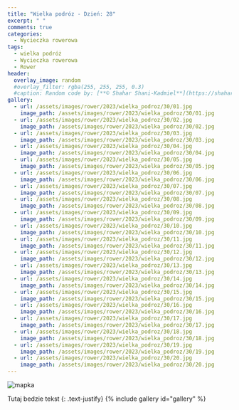 ```yaml
---
title: "Wielka podróz - Dzień: 28"
excerpt: " "
comments: true
categories:
  - Wycieczka rowerowa
tags:
  - wielka podróż
  - Wycieczka rowerowa
  - Rower
header:
  overlay_image: random
  #overlay_filter: rgba(255, 255, 255, 0.3)
  #caption: Random code by: [**© Shahar Shani-Kadmiel**](https://shaharkadmiel.github.io)"
gallery:
  - url: /assets/images/rower/2023/wielka_podroz/30/01.jpg
    image_path: /assets/images/rower/2023/wielka_podroz/30/01.jpg
  - url: /assets/images/rower/2023/wielka_podroz/30/02.jpg
    image_path: /assets/images/rower/2023/wielka_podroz/30/02.jpg
  - url: /assets/images/rower/2023/wielka_podroz/30/03.jpg
    image_path: /assets/images/rower/2023/wielka_podroz/30/03.jpg
  - url: /assets/images/rower/2023/wielka_podroz/30/04.jpg
    image_path: /assets/images/rower/2023/wielka_podroz/30/04.jpg
  - url: /assets/images/rower/2023/wielka_podroz/30/05.jpg
    image_path: /assets/images/rower/2023/wielka_podroz/30/05.jpg
  - url: /assets/images/rower/2023/wielka_podroz/30/06.jpg
    image_path: /assets/images/rower/2023/wielka_podroz/30/06.jpg
  - url: /assets/images/rower/2023/wielka_podroz/30/07.jpg
    image_path: /assets/images/rower/2023/wielka_podroz/30/07.jpg
  - url: /assets/images/rower/2023/wielka_podroz/30/08.jpg
    image_path: /assets/images/rower/2023/wielka_podroz/30/08.jpg
  - url: /assets/images/rower/2023/wielka_podroz/30/09.jpg
    image_path: /assets/images/rower/2023/wielka_podroz/30/09.jpg
  - url: /assets/images/rower/2023/wielka_podroz/30/10.jpg
    image_path: /assets/images/rower/2023/wielka_podroz/30/10.jpg
  - url: /assets/images/rower/2023/wielka_podroz/30/11.jpg
    image_path: /assets/images/rower/2023/wielka_podroz/30/11.jpg
  - url: /assets/images/rower/2023/wielka_podroz/30/12.jpg
    image_path: /assets/images/rower/2023/wielka_podroz/30/12.jpg
  - url: /assets/images/rower/2023/wielka_podroz/30/13.jpg
    image_path: /assets/images/rower/2023/wielka_podroz/30/13.jpg
  - url: /assets/images/rower/2023/wielka_podroz/30/14.jpg
    image_path: /assets/images/rower/2023/wielka_podroz/30/14.jpg
  - url: /assets/images/rower/2023/wielka_podroz/30/15.jpg
    image_path: /assets/images/rower/2023/wielka_podroz/30/15.jpg
  - url: /assets/images/rower/2023/wielka_podroz/30/16.jpg
    image_path: /assets/images/rower/2023/wielka_podroz/30/16.jpg
  - url: /assets/images/rower/2023/wielka_podroz/30/17.jpg
    image_path: /assets/images/rower/2023/wielka_podroz/30/17.jpg
  - url: /assets/images/rower/2023/wielka_podroz/30/18.jpg
    image_path: /assets/images/rower/2023/wielka_podroz/30/18.jpg
  - url: /assets/images/rower/2023/wielka_podroz/30/19.jpg
    image_path: /assets/images/rower/2023/wielka_podroz/30/19.jpg
  - url: /assets/images/rower/2023/wielka_podroz/30/20.jpg
    image_path: /assets/images/rower/2023/wielka_podroz/30/20.jpg
---
```

![mapka](/assets/images/rower/2023/wielka_podroz/30/mapka.png)

Tutaj bedzie tekst
{: .text-justify}
{% include gallery id="gallery" %}
